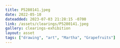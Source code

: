 ```yaml
---
title: P5280141.jpeg
date: 2022-05-10
dateadded: 2023-07-03 21:28:15 -0700
link: /assets/clearings/P5280141.jpeg
gallery: clearings-exhibition
layout: asset
tags: ["drawing", "art", "Martha", "Grapefruits"]
--- 
```

